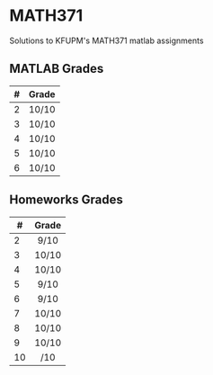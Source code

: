 # MATH371
Solutions to KFUPM's MATH371 matlab assignments

## MATLAB Grades
| #             | Grade         |
| ------------- |:-------------:|
| 2             | 10/10         |
| 3             | 10/10         |
| 4             | 10/10         |
| 5             | 10/10         |
| 6             | 10/10         |

## Homeworks Grades
| #             | Grade         |
| ------------- |:-------------:|
| 2             | 9/10          |
| 3             | 10/10         |
| 4             | 10/10         |
| 5             | 9/10          |
| 6             | 9/10          |
| 7             | 10/10         |
| 8             | 10/10         |
| 9             | 10/10         |
| 10            | /10           |
